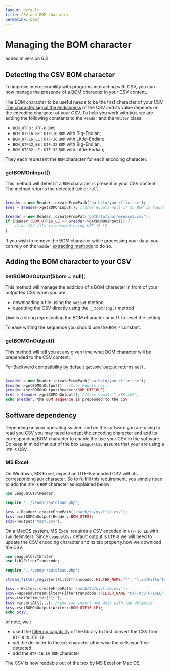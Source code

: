 ```yaml
---
layout: default
title: CSV and BOM character
permalink: bom/
---
```


# Managing the BOM character

<p class="message-notice">added in version 6.3</p>

## Detecting the CSV BOM character

To improve interoperability with programs interacting with CSV, you can now manage the presence of a <abbr title="Byte Order Mark">BOM</abbr> character in your CSV content.

The BOM character to be useful needs to be the first character of your CSV. <a href="http://en.wikipedia.org/wiki/Endianness" target="_blank">The character signal the endianness</a> of the CSV and its value depends on the encoding character of your CSV. To help you work with `BOM`, we are adding the following constants to the `Reader` and the `Writer` class:

* `BOM_UTF8` : `UTF-8` `BOM`;
* `BOM_UTF16_BE` : `UTF-16` `BOM` with Big-Endian;
* `BOM_UTF16_LE` : `UTF-16` `BOM` with Little-Endian;
* `BOM_UTF32_BE` : `UTF-32` `BOM` with Big-Endian;
* `BOM_UTF32_LE` : `UTF-32` `BOM` with Little-Endian;

They each represent the `BOM` character for each encoding character.

### getBOMOnInput()

This method will detect if a `BOM` character is present in your CSV content. The method returns the detected `BOM` or `null`.

~~~php

$reader = new Reader::createFromPath('path/to/your/file.csv');
$res = $reader->getBOMOnInput(); //$res equals null if no BOM is found

$reader = new Reader::createFromPat('path/to/your/msexcel.csv');
if (Reader::BOM_UTF16_LE == $reader->getBOMOnInput()) {
	//the CSV file is encoded using UTF-16 LE
}
~~~

If you wish to remove the BOM character while processing your data, you can rely on the `Reader` [extracting methods](/reading) to do so.

## Adding the BOM character to your CSV


### setBOMOnOutput($bom = null);

This method will manage the addition of a BOM character in front of your outputted CSV when you are:

- downloading a file using the `output` method
- ouputting the CSV directly using the `__toString()` method

`$bom` is a string representing the BOM character or `null` to reset the setting.

<p class="message-info">To ease writing the sequence you should use the <code>BOM_*</code> constant.</p>

### getBOMOnOutput()

This method will tell you at any given time what BOM character will be prepended to the CSV content.

<p class="message-info">For Backward compatibility by default <code>getBOMOnOutput</code> returns <code>null</code>.</p>

~~~php

$reader = new Reader::createFromPath('path/to/your/file.csv');
$reader->getBOMOnOutput(); //$res equals null;
$reader->setBOMOnOutput(Reader::BOM_UTF16LE);
$res = $reader->getBOMOnOutput(); //$res equals "\xFF\xFE";
echo $reader; the BOM sequence is prepended to the CSV

~~~

## Software dependency

Depending on your operating system and on the software you are using to read you CSV you may need to adapt the encoding character and add its corresponding BOM character to enable the use your CSV in the software. Do keep in mind that out of the box `League\Csv` assume that your are using a `UTF-8` CSV.

### MS Excel

On Windows, MS Excel, expect an UTF-8 encoded CSV with its corresponding `BOM` character. So to fullfill this requirement, you simply need to add the `UTF-8` `BOM` character as explained below:

~~~php
use League\Csv\Reader;

require '../vendor/autoload.php';

$csv = Reader::createFromPath('/path/to/my/file.csv');
$csv->setBOMOnOutput(Reader::BOM_UTF8);
$csv->output('test.csv');

~~~

On a MacOS system, MS Excel requires a CSV encoded in `UTF-16 LE` with `tab` delimiters. Since `League\Csv` default output is `UTF-8` we will need to update the CSV encoding character and its tab property.how we download the CSV.

~~~php
use League\Csv\Writer;
use lib\FilterTranscode;

require '../vendor/autoload.php';

stream_filter_register(FilterTranscode::FILTER_NAME."*", "\lib\FilterTranscode");

$csv = Writer::createFromPath('/path/to/my/file.csv');
$csv->appendStreamFilter(FilterTranscode::FILTER_NAME."UTF-8:UTF-16LE");
$csv->setDelimiter("\t");
$csv->insertAll(...); //you can insert new data with tab delimiter
$csv->setBOMOnOutput(Writer::BOM_UTF16_LE);
echo $csv;

~~~

of note, we :

- used the [filtering capability](/filtering) of the library to first convert the CSV from `UTF-8` to `UTF-16`
- set the delimiter to the `tab` character otherwise the cells won't be detected
- add the `UTF-16 LE` `BOM` character

The CSV is now readable out of the box by MS Excel on Mac OS.


